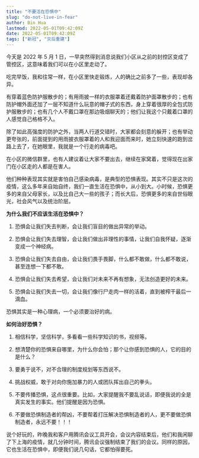 ```yaml
---
title: "不要活在恐惧中"
slug: "do-not-live-in-fear"
author: Bin Hua
lastmod: 2022-05-01T09:42:09Z
date: 2022-05-01T09:42:09Z
tags: ["新冠", "灾后重建"]
---
```


今天是 2022 年 5 月 1 日，一早突然得到消息说我们小区从之前的封控区变成了管控区，这意味着我们可以在小区里走动了。

吃完早饭，我和往常一样，在小区里快走锻炼，人的确比之前多了一些，表现却各异。

有穿着蓝色防护服散步的；有用雨披一样的衣服罩着还戴着防护面罩散步的；也有防护帽外面还加了一层不知道什么玩意的帽子式的东西，身上穿着很厚的全包式防护服散步的；也有几个人不戴口罩在那边吸烟聊天的；他们让我这个只戴着口罩的人感觉自己格格不入。

除了如此高强度的防护之外，当两人行道交错时，大家都会刻意的躲开；也有举动更夸张的，前面提到的用雨披衣服罩着的人和我迎面而来时，她立刻快速的跑到岔路上去了，在她眼里，我就是一个行走的病毒吧。

在小区的微信群里，也有人建议着让大家不要出去，继续在家窝着，觉得现在出家门在小区走的人都是在害人。

他们种种表现其实就是害怕自己感染病毒，是典型的恐惧表现。其实不只是这次的疫情，这么多年来自始自终，我们一直生活在恐惧中，从小到大。小时候，恐惧更多的来自父母家长，以及比自己大一些的孩子；而长大后，恐惧更多的来自世俗眼光，社会风气以及统治阶层。

**为什么我们不应该生活在恐惧中？**

1. 恐惧会让我们失去判断，会让我们盲目的做出异常的举动。

2. 恐惧会让我们失去理智，会让我们做出非理性的事情，让我们自我怀疑，逐渐变成一个神经病。

3. 恐惧会让我们失去自由，会让我们畏手畏脚，什么都不敢做，什么都不敢说，甚至连想一下都不敢。

4. 恐惧会让我们失去希望，会让我们对未来不再有想象，无法创造更好的未来。

5. 恐惧会让我们失去一切，会让我们像行尸走肉一样的活着，直到被榨干最后一滴血。

恐惧其实是一种心理病，一个必须要治好的病。

**如何治好恐惧？**

1. 相信科学，坚信科学，多看看一些科学知识的书，视频等。

2. 想清楚你的恐惧来自哪里，为什么你会怕；那个让你感到恐惧的人，它的目的是什么？

3. 要勇于说不，对不合理的制度规划等东西说不。

4. 挑战权威，敢于对向你施加暴力的人或团队挥出自己的拳头。

5. 不要传播恐惧，这点很重要。比如，大家提醒我不要乱说话，即便我说的全是真实发生的事实。他们提醒是因为恐惧。

6. 不要做恐惧制造者的帮凶，不要帮着打压解决恐惧制造者的人，更不要做恐惧制造者，永远不要！！！

说个好玩的，昨晚我和客户用腾讯会议工具开会，会议内容结束后，他们和我闲聊了下上海的疫情，就几分钟时间，腾讯会议强制结束了我们的会议。同样的原因，它也生活在恐惧中，即便我们说几句话，它都怕得要死。